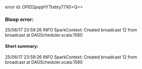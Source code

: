 error id: OPID2pqqHYTtxbty77X0+Q==
### Bloop error:

25/06/17 23:59:26 INFO SparkContext: Created broadcast 12 from broadcast at DAGScheduler.scala:1580
#### Short summary: 

25/06/17 23:59:26 INFO SparkContext: Created broadcast 12 from broadcast at DAGScheduler.scala:1580